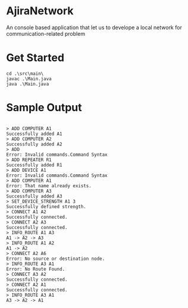 # AjiraNetwork
An console based application that let us to develope a local network for communication-related problem

# Get Started

 ``` 
 cd .\src\main\
 javac .\Main.java
 java .\Main.java 
 ```
 
 # Sample Output
 
 ```
 
 > ADD COMPUTER A1
Successfully added A1
> ADD COMPUTER A2
Successfully added A2
> ADD 
Error: Invalid commands.Command Syntax
> ADD REPEATER R1
Successfully added R1
> ADD DEVICE A1
Error: Invalid commands.Command Syntax
> ADD COMPUTER A1
Error: That name already exists.
> ADD COMPUTER A3
Successfully added A3
> SET_DEVICE_STRENGTH A1 3
Successfully defined strength.
> CONNECT A1 A2
Successfully connected.
> CONNECT A2 A3
Successfully connected.
> INFO_ROUTE A1 A3
A1 -> A2 -> A3
> INFO_ROUTE A1 A2
A1 -> A2
> CONNECT A2 A6
Error: No source or destination node.
> INFO_ROUTE A3 A1
Error: No Route Found.
> CONNECT A3 A2
Successfully connected.
> CONNECT A2 A1
Successfully connected.
> INFO_ROUTE A3 A1
A3 -> A2 -> A1
 
 ```
